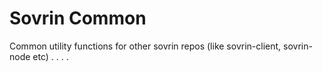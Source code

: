 # Sovrin Common
Common utility functions for other sovrin repos (like sovrin-client, sovrin-node etc)
.
.
.
.

